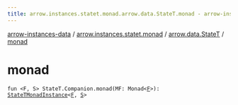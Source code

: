 ```yaml
---
title: arrow.instances.statet.monad.arrow.data.StateT.monad - arrow-instances-data
---
```


[arrow-instances-data](../../index.html) / [arrow.instances.statet.monad](../index.html) / [arrow.data.StateT](index.html) / [monad](./monad.html)

# monad

`fun <F, S> StateT.Companion.monad(MF: Monad<`[`F`](monad.html#F)`>): `[`StateTMonadInstance`](../../arrow.instances/-state-t-monad-instance/index.html)`<`[`F`](monad.html#F)`, `[`S`](monad.html#S)`>`